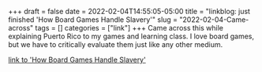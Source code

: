 +++draft = falsedate = 2022-02-04T14:55:05-05:00title = "linkblog: just finished 'How Board Games Handle Slavery'"slug = "2022-02-04-Came-across"tags = []categories = ["link"]+++Came across this while explaining Puerto Rico to my games and learning class. I love board games, but we have to critically evaluate them just like any other medium. [link to 'How Board Games Handle Slavery'](https://www.vice.com/en/article/vvj39m/how-board-games-handle-slavery)